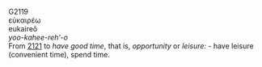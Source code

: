 <body>
  <p>G2119<br>  εὐκαιρέω  <br> eukaireō  <br><i>yoo-kahee-reh‘-o </i><br>From <a href="g2121.htm">2121</a>  to <i>have</i> <i>good</i> <i>time</i>, that is, <i>opportunity</i> or <i>leisure:</i> - have leisure (convenient time), spend time.<br></p>
 </body>